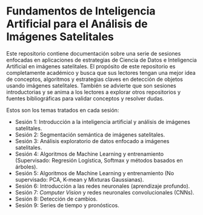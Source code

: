 # Fundamentos de Inteligencia Artificial para el Análisis de Imágenes Satelitales

Este repositorio contiene documentación sobre una serie de sesiones enfocadas en aplicaciones de estrategias de Ciencia de Datos e Inteligencia Artificial en imágenes satelitales. El propósito de este repositorio es completamente académico y busca que sus lectores tengan una mejor idea de conceptos, algoritmos y estrategias claves en detección de objetos usando imágenes satelitales. También se advierte que son sesiones introductorias y se anima a los lectores a explorar otros repositorios y fuentes bibliográficas para validar conceptos y resolver dudas.

Estos son los temas tratados en cada sesión:

* Sesión 1: Introducción a la inteligencia artificial y análisis de imágenes satelitales.
* Sesión 2: Segmentación semántica de imágenes satelitales.
* Sesión 3: Análisis exploratorio de datos enfocado a imágenes satelitales.
* Sesión 4: Algoritmos de Machine Learning y entrenamiento (Supervisado: Regresión Logística, Softmax y métodos basados en árboles).
* Sesión 5: Algoritmos de Machine Learning y entrenamiento (No supervisado: PCA, K-mean y Mixturas Gaussianas).
* Sesión 6: Introducción a las redes neuronales (aprendizaje profundo).
* Sesión 7: *Computer Vision* y redes neuronales convolucionales (CNNs).
* Sesión 8: Detección de cambios.
* Sesión 9: Series de tiempo y pronósticos.

